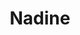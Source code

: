 ---
title: Nadine
date: 
draft: false

# descripcion
description : Aro de plata pasante

materials: Plata 925

color: Plateado

dimensions: 4,5cm largo

code: 01-20-0420

type: "Aros"

categories: []

price: $2.610,00

# Images
# first image will be shown in the product page
images:
  # - image: "images/path_to_image"
  # La ubicacion de las imagenes es imagenes/Aros/Aros.Solo Plata/01-20-0420-nadine
  - image: "./images/aros/solo_plata/01-20-0420-colgante-ovalado_a.JPG"
  - image: "./images/aros/solo_plata/01-20-0420-colgante-ovalado_b.JPG"
---